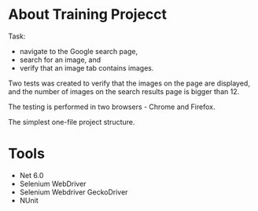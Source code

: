 # About Training Projecct

Task: 
- navigate to the Google search page, 
- search for an image, and 
- verify that an image tab contains images.

Two tests was created to verify that the images on the page are displayed, 
and the number of images on the search results page is bigger than 12. 

The testing is performed in two browsers - Chrome and Firefox.

The simplest one-file project structure.

# Tools

- Net 6.0
- Selenium WebDriver
- Selenium Webdriver GeckoDriver
- NUnit
